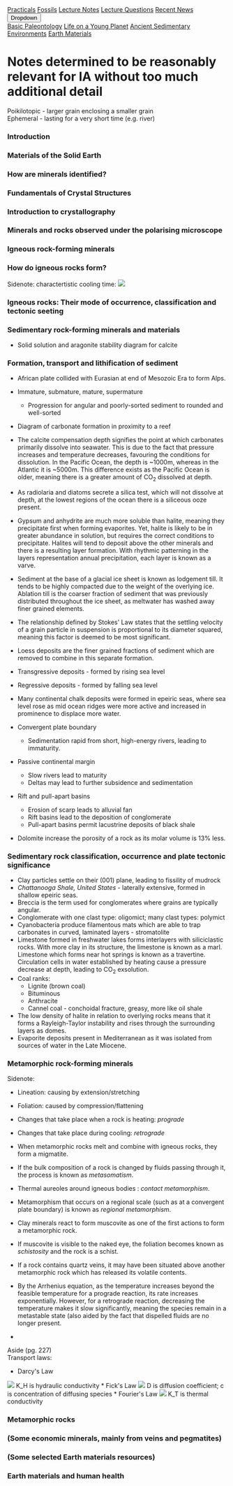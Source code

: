 <div class="navbar">
  <a href="Practicals">Practicals</a>
  <a href="fossils">Fossils</a>
  <a href="LectureNotes">Lecture Notes</a>
  <a href="LectureQs">Lecture Questions</a>
  <a href="RecentNews">Recent News</a>
  <div class="dropdown">
    <button class="dropbtn">Dropdown 
      <i class="fa fa-caret-down"></i>
    </button>
    <div class="dropdown-content">
      <a href="basicpaleo">Basic Paleontology</a>
      <a href="LYP">Life on a Young Planet</a>
      <a href="AncientSeds">Ancient Sedimentary Environments</a>
      <a href="EarthMaterials">Earth Materials</a>
    </div>
  </div> 
</div>


# Notes determined to be reasonably relevant for IA without too much additional detail

Poikilotopic - larger grain enclosing a smaller grain <br>
Ephemeral - lasting for a very short time (e.g. river)

### Introduction



### Materials of the Solid Earth



### How are minerals identified?



### Fundamentals of Crystal Structures



### Introduction to crystallography



### Minerals and rocks observed under the polarising microscope



### Igneous rock-forming minerals



### How do igneous rocks form?

Sidenote: charactertistic cooling time:
<img src="http://latex.codecogs.com/gif.latex?t_c=\frac{d^2}{\pi^2\kappa}" border="0"/>


### Igneous rocks: Their mode of occurrence, classification and tectonic seeting 



### Sedimentary rock-forming minerals and materials

* Solid solution and aragonite stability diagram for calcite

### Formation, transport and lithification of sediment

* African plate collided with Eurasian at end of Mesozoic Era to form Alps.
* Immature, submature, mature, supermature
  * Progression for angular and poorly-sorted sediment to rounded and well-sorted
* Diagram of carbonate formation in proximity to a reef
* The calcite compensation depth signifies the point at which carbonates primarily dissolve into seawater. This is due to the fact that pressure increases and temperature decreases, favouring the conditions for dissolution. In the Pacific Ocean, the depth is ~1000m, whereas in the Atlantic it is ~5000m. This difference exists as the Pacific Ocean is older, meaning there is a greater amount of CO<sub>2</sub> dissolved at depth. 
* As radiolaria and diatoms secrete a silica test, which will not dissolve at depth, at the lowest regions of the ocean there is a siliceous ooze present.
* Gypsum and anhydrite are much more soluble than halite, meaning they precipitate first when forming evaporites. Yet, halite is likely to be in greater abundance in solution, but requires the correct conditions to precipitate. Halites will tend to deposit above the other minerals and there is a resulting layer formation. With rhythmic patterning in the layers representation annual precipitation, each layer is known as a varve.

* Sediment at the base of a glacial ice sheet is known as lodgement till. It tends to be highly compacted due to the weight of the overlying ice. Ablation till is the coarser fraction of sediment that was previously distributed throughout the ice sheet, as meltwater has washed away finer grained elements.
* The relationship defined by Stokes' Law states that the settling velocity of a grain particle in suspension is proportional to its diameter squared, meaning this factor is deemed to be most significant.
* Loess deposits are the finer grained fractions of sediment which are removed to combine in this separate formation.
* Transgressive deposits - formed by rising sea level
* Regressive deposits - formed by falling sea level
* Many continental chalk deposits were formed in epeiric seas, where sea level rose as mid ocean ridges were more active and increased in prominence to displace more water.
* Convergent plate boundary
  * Sedimentation rapid from short, high-energy rivers, leading to immaturity.
* Passive continental margin 
  * Slow rivers lead to maturity
  * Deltas may lead to further subsidence and sedimentation
* Rift and pull-apart basins
  * Erosion of scarp leads to alluvial fan
  * Rift basins lead to the deposition of conglomerate
  * Pull-apart basins permit lacustrine deposits of black shale

* Dolomite increase the porosity of a rock as its molar volume is 13% less.

### Sedimentary rock classification, occurrence and plate tectonic significance

* Clay particles settle on their (001) plane, leading to fissility of mudrock
* _Chattanooga Shale, United States_ - laterally extensive, formed in shallow epeiric seas.
* Breccia is the term used for conglomerates where grains are typically angular.
* Conglomerate with one clast type: oligomict; many clast types: polymict
* Cyanobacteria produce filamentous mats which are able to trap carbonates in curved, laminated layers - stromatolite
* Limestone formed in freshwater lakes forms interlayers with siliciclastic rocks. With more clay in its structure, the limestone is known as a marl. Limestone which forms near hot springs is known as a travertine. Circulation cells in water established by heating cause a pressure decrease at depth, leading to CO<sub>2</sub> exsolution.
* Coal ranks:
  * Lignite (brown coal)
  * Bituminous
  * Anthracite
  * Cannel coal - conchoidal fracture, greasy, more like oil shale
* The low density of halite in relation to overlying rocks means that it forms a Rayleigh-Taylor instability and rises through the surrounding layers as domes.
* Evaporite deposits present in Mediterranean as it was isolated from sources of water in the Late Miocene.

### Metamorphic rock-forming minerals

Sidenote: 
* Lineation: causing by extension/stretching
* Foliation: caused by compression/flattening

* Changes that take place when a rock is heating: _prograde_
* Changes that take place during cooling: _retrograde_
* When metamorphic rocks melt and combine with igneous rocks, they form a migmatite.
* If the bulk composition of a rock is changed by fluids passing through it, the process is known as _metasomatism_.
* Thermal aureoles around igneous bodies : _contact metamorphism_.
* Metamorphism that occurs on a regional scale (such as at a convergent plate boundary) is known as _regional metamorphism_.

* Clay minerals react to form muscovite as one of the first actions to form a metamorphic rock.
* If muscovite is visible to the naked eye, the foliation becomes known as _schistosity_ and the rock is a schist.
* If a rock contains quartz veins, it may have been situated above another metamorphic rock which has released its volatile contents.
* By the Arrhenius equation, as the temperature increases beyond the feasible temperature for a prograde reaction, its rate increases exponentially. However, for a retrograde reaction, decreasing the temperature makes it slow significantly, meaning the species remain in a metastable state (also aided by the fact that dispelled fluids are no longer present.
* 


Aside (pg. 227)<br>
Transport laws:
  * Darcy's Law
  <img src="http://latex.codecogs.com/gif.latex?J_x=-K_H\frac{dh}{dx}" border="0"/>
  K_H is hydraulic conductivity
  * Fick's Law
  <img src="http://latex.codecogs.com/gif.latex?J_x=-D\frac{dc}{dx}" border="0"/>
  D is diffusion coefficient; c is concentration of diffusing species
  * Fourier's Law
  <img src="http://latex.codecogs.com/gif.latex?J_x=-K_T\frac{dT}{dx}" border="0"/>  
  K_T is thermal conductivity



### Metamorphic rocks



### (Some economic minerals, mainly from veins and pegmatites)


### (Some selected Earth materials resources)



### Earth materials and human health
